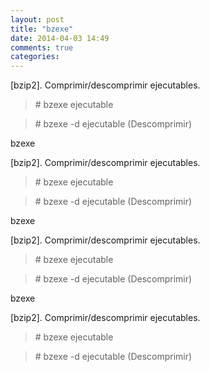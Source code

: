 ```yaml
---
layout: post
title: "bzexe"
date: 2014-04-03 14:49
comments: true
categories: 
---
```

[bzip2]. Comprimir/descomprimir ejecutables.

>\# bzexe ejecutable

>\# bzexe -d ejecutable (Descomprimir)

bzexe

[bzip2]. Comprimir/descomprimir ejecutables.

>\# bzexe ejecutable

>\# bzexe -d ejecutable (Descomprimir)

bzexe

[bzip2]. Comprimir/descomprimir ejecutables.

>\# bzexe ejecutable

>\# bzexe -d ejecutable (Descomprimir)

bzexe

[bzip2]. Comprimir/descomprimir ejecutables.

>\# bzexe ejecutable

>\# bzexe -d ejecutable (Descomprimir)


